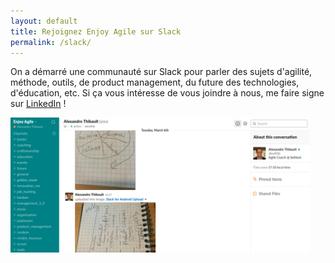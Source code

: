 ```yaml
---
layout: default
title: Rejoignez Enjoy Agile sur Slack
permalink: /slack/
---
```

On a démarré une communauté sur Slack pour parler des sujets d'agilité, méthode, outils, de product management, du future des technologies, d'éducation, etc. Si ça vous intéresse de vous joindre à nous, me faire signe sur <a href="https://www.linkedin.com/in/alexthib?locale=fr_FR&trk=profile_view_lang_sel_click" target="linkedin">LinkedIn</a> !

<a href="https://www.linkedin.com/in/alexthib?locale=fr_FR&trk=profile_view_lang_sel_click" target="linkedin">
	<img src="/images/slack-enjoy-agile.png" width="95%" />
</a>
